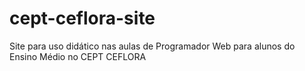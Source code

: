 # cept-ceflora-site
Site para uso didático nas aulas de Programador Web para alunos do Ensino Médio no CEPT CEFLORA
